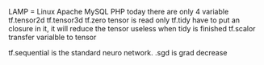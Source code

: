 LAMP = Linux Apache MySQL PHP
today there are only 4 variable
tf.tensor2d
tf.tensor3d
tf.zero
tensor is read only
tf.tidy have to put an closure in it, it will reduce the tensor useless when tidy is finished
tf.scalor transfer varialble to tensor

tf.sequential is the standard neuro network.
.sgd is grad decrease



